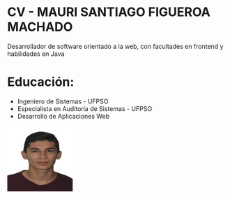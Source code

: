 # CV - MAURI SANTIAGO FIGUEROA MACHADO
Desarrollador de software orientado a la web, con facultades en frontend y habilidades en Java
# Educación:
* Ingeniero de Sistemas - UFPSO
* Especialista en Auditoría de Sistemas - UFPSO
* Desarrollo de Aplicaciones Web 

<img src="img/perfil.png" alt="Foto de Santiago" width="150px" height="150px"></img>
